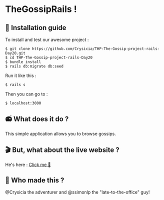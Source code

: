 # TheGossipRails !

## :wrench: Installation guide
To install and test our awesome project :

    $ git clone https://github.com/Crysicia/THP-The-Gossip-project-rails-Day20.git
    $ cd THP-The-Gossip-project-rails-Day20
    $ bundle install
    $ rails db:migrate db:seed
  Run it like this :

    $ rails s
    
  Then you can go to :

    $ localhost:3000
    
## :radio: What does it do ?
This simple application allows you to browse gossips.

## :clapper: But, what about the live website ?

He's here : [Click me :star2:](https://thpomega-gossip.herokuapp.com/)

## :octopus: Who made this ?
@Crysicia the adventurer and @ssimonlp the "late-to-the-office" guy!
